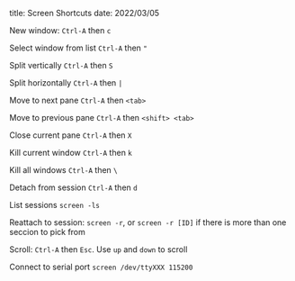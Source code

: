 title: Screen Shortcuts
date: 2022/03/05

New window: ```Ctrl-A``` then ```c```

Select window from list ```Ctrl-A``` then ```"```

Split vertically ```Ctrl-A``` then ```S```

Split horizontally ```Ctrl-A``` then ```|```

Move to next pane ```Ctrl-A``` then ```<tab>```

Move to previous pane ```Ctrl-A``` then ```<shift> <tab>```

Close current pane ```Ctrl-A``` then ```X```

Kill current window ```Ctrl-A``` then ```k```

Kill all windows ```Ctrl-A``` then ```\```

Detach from session ```Ctrl-A``` then ```d```

List sessions ```screen -ls```

Reattach to session: ```screen -r```, or ```screen -r [ID]``` if there is more than one seccion to pick from

Scroll: ```Ctrl-A``` then ```Esc```. Use `up` and `down` to scroll

Connect to serial port ```screen /dev/ttyXXX 115200```



